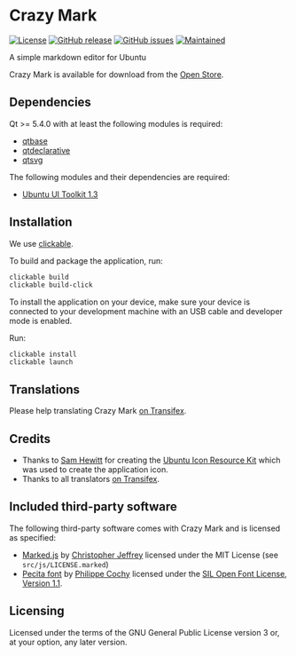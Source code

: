 # Crazy Mark

[![License](https://img.shields.io/badge/license-GPLv3.0-blue.svg)](https://www.gnu.org/licenses/gpl-3.0.html)
[![GitHub release](https://img.shields.io/github/release/timsueberkrueb/crazy-mark.svg)](https://github.com/timsueberkrueb/crazy-mark/releases)
[![GitHub issues](https://img.shields.io/github/issues/timsueberkrueb/crazy-mark.svg)](https://github.com/timsueberkrueb/crazy-mark/issues)
[![Maintained](https://img.shields.io/maintenance/yes/2018.svg)](https://github.com/timsueberkrueb/crazy-mark/commits/develop)

A simple markdown editor for Ubuntu

Crazy Mark is available for download from the [Open Store](https://open-store.io/app/crazy-mark.timsueberkrueb).

## Dependencies

Qt >= 5.4.0 with at least the following modules is required:

 * [qtbase](http://code.qt.io/cgit/qt/qtbase.git)
 * [qtdeclarative](http://code.qt.io/cgit/qt/qtdeclarative.git)
 * [qtsvg](http://code.qt.io/cgit/qt/qtsvg.git/)

The following modules and their dependencies are required:

 * [Ubuntu UI Toolkit 1.3](https://github.com/ubports/ubuntu-ui-toolkit)


## Installation

We use [clickable](http://clickable.bhdouglass.com/).

To build and package the application, run:

```bash
clickable build
clickable build-click
```

To install the application on your device, make sure your device is
connected to your development machine with an USB cable and developer mode is enabled.

Run:

```
clickable install
clickable launch
```

## Translations
Please help translating Crazy Mark [on Transifex](https://www.transifex.com/tim-sueberkrueb/crazy-mark/).

## Credits
* Thanks to [Sam Hewitt](http://samuelhewitt.com/) for creating the [Ubuntu Icon Resource Kit](https://github.com/snwh/ubuntu-icon-resource-kit) which was used to create the application icon.
* Thanks to all translators [on Transifex](https://www.transifex.com/tim-sueberkrueb/crazy-mark/).

## Included third-party software
The following third-party software comes with Crazy Mark and is licensed as specified:
* [Marked.js](https://github.com/chjj/marked) by [Christopher Jeffrey](https://github.com/chjj/) licensed under the MIT License (see `src/js/LICENSE.marked`)
* [Pecita font](https://www.fontsquirrel.com/fonts/Pecita) by [Philippe Cochy](https://www.fontsquirrel.com/fonts/list/foundry/philippe-cochy) licensed under the [SIL Open Font License, Version 1.1](https://www.fontsquirrel.com/license/Pecita).

## Licensing

Licensed under the terms of the GNU General Public License version 3 or, at your option, any later version.
